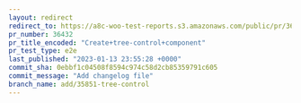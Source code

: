 ```yaml
---
layout: redirect
redirect_to: https://a8c-woo-test-reports.s3.amazonaws.com/public/pr/36432/e2e/index.html
pr_number: 36432
pr_title_encoded: "Create+tree-control+component"
pr_test_type: e2e
last_published: "2023-01-13 23:55:28 +0000"
commit_sha: 0ebbf1c04508f8594c974c58d2cb85359791c605
commit_message: "Add changelog file"
branch_name: add/35851-tree-control
---
```

